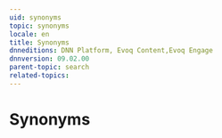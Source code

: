 ```yaml
---
uid: synonyms
topic: synonyms
locale: en
title: Synonyms
dnneditions: DNN Platform, Evoq Content,Evoq Engage
dnnversion: 09.02.00
parent-topic: search
related-topics:
---
```


# Synonyms